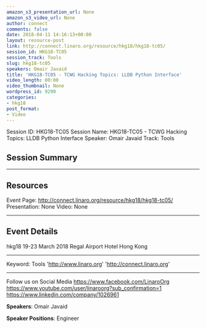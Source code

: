 ```yaml
---
amazon_s3_presentation_url: None
amazon_s3_video_url: None
author: connect
comments: false
date: 2018-04-11 14:16:13+00:00
layout: resource-post
link: http://connect.linaro.org/resource/hkg18/hkg18-tc05/
session_id: HKG18-TC05
session_track: Tools
slug: hkg18-tc05
speakers: Omair Javaid
title: 'HKG18-TC05 - TCWG Hacking Topics: LLDB Python Interface'
video_length: 00:00
video_thumbnail: None
wordpress_id: 9290
categories:
- hkg18
post_format:
- Video
---
```


Session ID: HKG18-TC05
Session Name: HKG18-TC05 - TCWG Hacking Topics: LLDB Python Interface
Speaker: Omair Javaid
Track: Tools

## Session Summary

---

## Resources

Event Page: http://connect.linaro.org/resource/hkg18/hkg18-tc05/
Presentation: None
Video: None

---

## Event Details

hkg18
19-23 March 2018
Regal Airport Hotel Hong Kong

---

Keyword: Tools
'http://www.linaro.org'
'http://connect.linaro.org'

---

Follow us on Social Media
https://www.facebook.com/LinaroOrg
https://www.youtube.com/user/linaroorg?sub_confirmation=1
https://www.linkedin.com/company/1026961

**Speakers**: Omair Javaid

**Speaker Positions**: Engineer